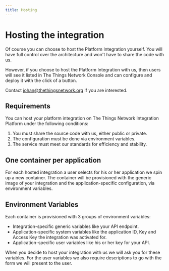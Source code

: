 ```yaml
---
title: Hosting
---
```


# Hosting the integration
Of course you can choose to host the Platform Integration yourself. You will have full control over the architecture and won't have to share the code with us.

However, if you choose to host the Platform Integration with us, then users will see it listed in The Things Network Console and can configure and deploy it with the click of a button.

Contact [johan@thethingsnetwork.org](mailto:johan@thethingsnetwork.org) if you are interested.

## Requirements
You can host your platform integration on The Things Network Integration Platform under the following conditions:

1. You must share the source code with us, either public or private.
2. The configuration must be done via environment variables.
3. The service must meet our standards for efficiency and stability.

## One container per application
For each hosted integration a user selects for his or her application we spin up a new container. The container will be provisioned with the generic image of your integration and the application-specific configuration, via environment variables.

## Environment Variables
Each container is provisioned with 3 groups of environment variables:

- Integration-specific generic variables like your API endpoint.
- Application-specific system variables like the application ID, Key and Access Key the integration was activated for.
- Application-specific user variables like his or her key for your API.

When you decide to host your integration with us we will ask you for these variables. For the user variables we also require descriptions to go with the form we will present to the user.
